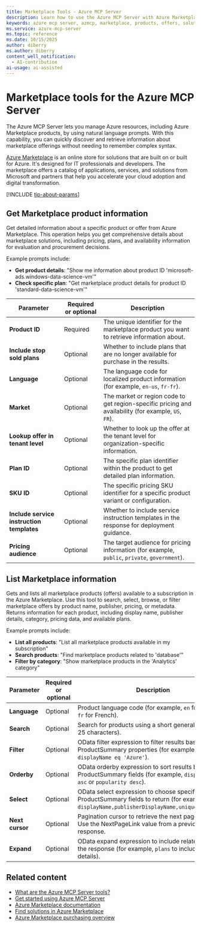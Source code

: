 ```yaml
---
title: Marketplace Tools - Azure MCP Server
description: Learn how to use the Azure MCP Server with Azure Marketplace to discover and manage marketplace products and offers.
keywords: azure mcp server, azmcp, marketplace, products, offers, solutions
ms.service: azure-mcp-server
ms.topic: reference
ms.date: 10/15/2025
author: diberry
ms.author: diberry
content_well_notification: 
  - AI-contribution
ai-usage: ai-assisted
---
```


# Marketplace tools for the Azure MCP Server

The Azure MCP Server lets you manage Azure resources, including Azure Marketplace products, by using natural language prompts. With this capability, you can quickly discover and retrieve information about marketplace offerings without needing to remember complex syntax.

[Azure Marketplace](/azure/marketplace/) is an online store for solutions that are built on or built for Azure. It's designed for IT professionals and developers. The marketplace offers a catalog of applications, services, and solutions from Microsoft and partners that help you accelerate your cloud adoption and digital transformation.

[!INCLUDE [tip-about-params](../includes/tools/parameter-consideration.md)]

## Get Marketplace product information

<!--
azmcp marketplace productget --product-id --include-stop-sold-plans --language --market --lookup-offer-in-tenant-level --plan-id --sku-id --include-service-instruction-templates --partner-tenant-id --pricing-audience
-->

Get detailed information about a specific product or offer from Azure Marketplace. This operation helps you get comprehensive details about marketplace solutions, including pricing, plans, and availability information for evaluation and procurement decisions.

Example prompts include:

- **Get product details**: "Show me information about product ID 'microsoft-ads.windows-data-science-vm'"
- **Check specific plan**: "Get marketplace product details for product ID 'standard-data-science-vm'"

| Parameter | Required or optional | Description |
|-----------|-------------|-------------|
| **Product ID** | Required | The unique identifier for the marketplace product you want to retrieve information about. |
| **Include stop sold plans** | Optional | Whether to include plans that are no longer available for purchase in the results. |
| **Language** | Optional | The language code for localized product information (for example, `en-us`, `fr-fr`). |
| **Market** | Optional | The market or region code to get region-specific pricing and availability (for example, `US`, `FR`). |
| **Lookup offer in tenant level** | Optional | Whether to look up the offer at the tenant level for organization-specific information. |
| **Plan ID** | Optional | The specific plan identifier within the product to get detailed plan information. |
| **SKU ID** | Optional | The specific pricing SKU identifier for a specific product variant or configuration. |
| **Include service instruction templates** | Optional | Whether to include service instruction templates in the response for deployment guidance. |
| **Pricing audience** | Optional | The target audience for pricing information (for example, `public`, `private`, `government`). |

## List Marketplace information

Gets and lists all marketplace products (offers) available to a subscription in the Azure Marketplace. Use this tool to search, select, browse, or filter marketplace offers by product name, publisher, pricing, or metadata. Returns information for each product, including display name, publisher details, category, pricing data, and available plans.

Example prompts include:

- **List all products**: "List all marketplace products available in my subscription"
- **Search products**: "Find marketplace products related to 'database'"
- **Filter by category**: "Show marketplace products in the 'Analytics' category"

| Parameter |  Required or optional | Description |
|-----------------------|----------------------|-------------|
| **Language** |  Optional | Product language code (for example, `en` for English, `fr` for French). |
| **Search** |  Optional | Search for products using a short general term (up to 25 characters). |
| **Filter** |  Optional | OData filter expression to filter results based on ProductSummary properties (for example, `displayName eq 'Azure'`). |
| **Orderby** |  Optional | OData orderby expression to sort results by ProductSummary fields (for example, `displayName asc` or `popularity desc`). |
| **Select** |  Optional | OData select expression to choose specific ProductSummary fields to return (for example, `displayName,publisherDisplayName,uniqueProductId`). |
| **Next cursor** |  Optional | Pagination cursor to retrieve the next page of results. Use the NextPageLink value from a previous response. |
| **Expand** |  Optional | OData expand expression to include related data in the response (for example, `plans` to include plan details). |


## Related content

- [What are the Azure MCP Server tools?](index.md)
- [Get started using Azure MCP Server](../get-started.md)
- [Azure Marketplace documentation](/azure/marketplace/)
- [Find solutions in Azure Marketplace](/marketplace/find-solutions-azure-marketplace)
- [Azure Marketplace purchasing overview](/marketplace/purchasing-overview)
